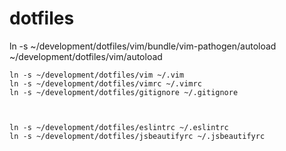 # dotfiles

ln -s ~/development/dotfiles/vim/bundle/vim-pathogen/autoload ~/development/dotfiles/vim/autoload



```
ln -s ~/development/dotfiles/vim ~/.vim
ln -s ~/development/dotfiles/vimrc ~/.vimrc
ln -s ~/development/dotfiles/gitignore ~/.gitignore



ln -s ~/development/dotfiles/eslintrc ~/.eslintrc
ln -s ~/development/dotfiles/jsbeautifyrc ~/.jsbeautifyrc
```
